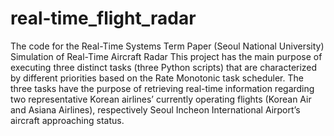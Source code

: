 # real-time_flight_radar
The code for the Real-Time Systems Term Paper (Seoul National University)
Simulation of Real-Time Aircraft Radar
This project has the main purpose of executing three distinct tasks (three Python scripts) that are characterized by different priorities based on the Rate Monotonic task scheduler. The three tasks have the purpose of retrieving real-time information regarding two representative Korean airlines’ currently operating flights (Korean Air and Asiana Airlines), respectively Seoul Incheon International Airport’s aircraft approaching status.
